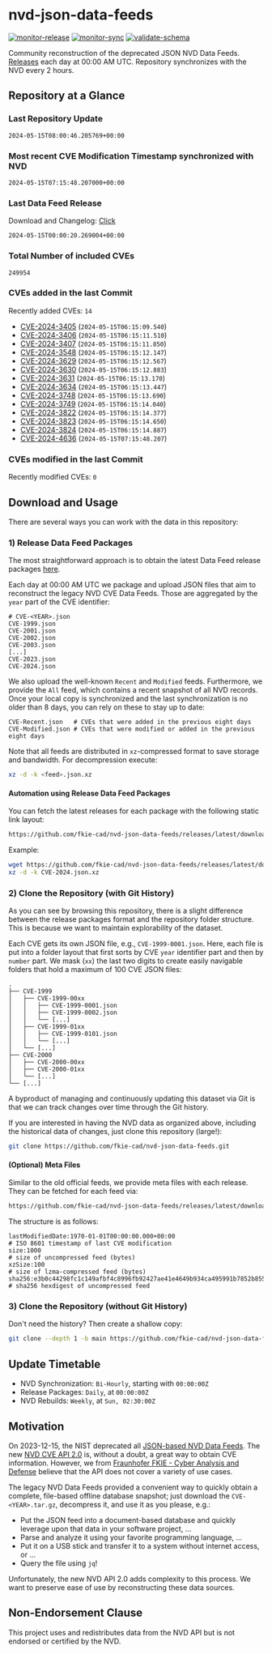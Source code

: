 # nvd-json-data-feeds

[![monitor-release](https://github.com/fkie-cad/nvd-json-data-feeds/actions/workflows/monitor_release.yml/badge.svg)](https://github.com/fkie-cad/nvd-json-data-feeds/actions/workflows/monitor_release.yml)
[![monitor-sync](https://github.com/fkie-cad/nvd-json-data-feeds/actions/workflows/monitor_sync.yml/badge.svg)](https://github.com/fkie-cad/nvd-json-data-feeds/actions/workflows/monitor_sync.yml)
[![validate-schema](https://github.com/fkie-cad/nvd-json-data-feeds/actions/workflows/validate_schema.yml/badge.svg)](https://github.com/fkie-cad/nvd-json-data-feeds/actions/workflows/validate_schema.yml)

Community reconstruction of the deprecated JSON NVD Data Feeds.
[Releases](https://github.com/fkie-cad/nvd-json-data-feeds/releases/latest) each day at 00:00 AM UTC.
Repository synchronizes with the NVD every 2 hours.

## Repository at a Glance

### Last Repository Update

```plain
2024-05-15T08:00:46.205769+00:00
```

### Most recent CVE Modification Timestamp synchronized with NVD

```plain
2024-05-15T07:15:48.207000+00:00
```

### Last Data Feed Release

Download and Changelog: [Click](https://github.com/fkie-cad/nvd-json-data-feeds/releases/latest)

```plain
2024-05-15T00:00:20.269004+00:00
```

### Total Number of included CVEs

```plain
249954
```

### CVEs added in the last Commit

Recently added CVEs: `14`

- [CVE-2024-3405](CVE-2024/CVE-2024-34xx/CVE-2024-3405.json) (`2024-05-15T06:15:09.540`)
- [CVE-2024-3406](CVE-2024/CVE-2024-34xx/CVE-2024-3406.json) (`2024-05-15T06:15:11.510`)
- [CVE-2024-3407](CVE-2024/CVE-2024-34xx/CVE-2024-3407.json) (`2024-05-15T06:15:11.850`)
- [CVE-2024-3548](CVE-2024/CVE-2024-35xx/CVE-2024-3548.json) (`2024-05-15T06:15:12.147`)
- [CVE-2024-3629](CVE-2024/CVE-2024-36xx/CVE-2024-3629.json) (`2024-05-15T06:15:12.567`)
- [CVE-2024-3630](CVE-2024/CVE-2024-36xx/CVE-2024-3630.json) (`2024-05-15T06:15:12.883`)
- [CVE-2024-3631](CVE-2024/CVE-2024-36xx/CVE-2024-3631.json) (`2024-05-15T06:15:13.170`)
- [CVE-2024-3634](CVE-2024/CVE-2024-36xx/CVE-2024-3634.json) (`2024-05-15T06:15:13.447`)
- [CVE-2024-3748](CVE-2024/CVE-2024-37xx/CVE-2024-3748.json) (`2024-05-15T06:15:13.690`)
- [CVE-2024-3749](CVE-2024/CVE-2024-37xx/CVE-2024-3749.json) (`2024-05-15T06:15:14.040`)
- [CVE-2024-3822](CVE-2024/CVE-2024-38xx/CVE-2024-3822.json) (`2024-05-15T06:15:14.377`)
- [CVE-2024-3823](CVE-2024/CVE-2024-38xx/CVE-2024-3823.json) (`2024-05-15T06:15:14.650`)
- [CVE-2024-3824](CVE-2024/CVE-2024-38xx/CVE-2024-3824.json) (`2024-05-15T06:15:14.887`)
- [CVE-2024-4636](CVE-2024/CVE-2024-46xx/CVE-2024-4636.json) (`2024-05-15T07:15:48.207`)


### CVEs modified in the last Commit

Recently modified CVEs: `0`



## Download and Usage

There are several ways you can work with the data in this repository:

### 1) Release Data Feed Packages

The most straightforward approach is to obtain the latest Data Feed release packages [here](https://github.com/fkie-cad/nvd-json-data-feeds/releases/latest).

Each day at 00:00 AM UTC we package and upload JSON files that aim to reconstruct the legacy NVD CVE Data Feeds.
Those are aggregated by the `year` part of the CVE identifier:

```
# CVE-<YEAR>.json
CVE-1999.json
CVE-2001.json
CVE-2002.json
CVE-2003.json
[...]
CVE-2023.json
CVE-2024.json
```

We also upload the well-known `Recent` and `Modified` feeds.
Furthermore, we provide the `All` feed, which contains a recent snapshot of all NVD records.
Once your local copy is synchronized and the last synchronization is no older than 8 days, you can rely on these to stay up to date:

```plain
CVE-Recent.json   # CVEs that were added in the previous eight days
CVE-Modified.json # CVEs that were modified or added in the previous eight days
```

Note that all feeds are distributed in `xz`-compressed format to save storage and bandwidth.
For decompression execute:

```sh
xz -d -k <feed>.json.xz
```

#### Automation using Release Data Feed Packages

You can fetch the latest releases for each package with the following static link layout:

```sh
https://github.com/fkie-cad/nvd-json-data-feeds/releases/latest/download/CVE-<YEAR>.json.xz
```

Example:

```sh
wget https://github.com/fkie-cad/nvd-json-data-feeds/releases/latest/download/CVE-2024.json.xz
xz -d -k CVE-2024.json.xz
```

### 2) Clone the Repository (with Git History)

As you can see by browsing this repository, there is a slight difference between the release packages format and the repository folder structure.
This is because we want to maintain explorability of the dataset.

Each CVE gets its own JSON file, e.g., `CVE-1999-0001.json`.
Here, each file is put into a folder layout that first sorts by CVE `year` identifier part and then by `number` part.
We mask (`xx`) the last two digits to create easily navigable folders that hold a maximum of 100 CVE JSON files:

```plain
.
├── CVE-1999
│   ├── CVE-1999-00xx
│   │   ├── CVE-1999-0001.json
│   │   ├── CVE-1999-0002.json
│   │   └── [...]
│   ├── CVE-1999-01xx
│   │   ├── CVE-1999-0101.json
│   │   └── [...]
│   └── [...]
├── CVE-2000
│   ├── CVE-2000-00xx
│   ├── CVE-2000-01xx
│   └── [...]
└── [...]
```

A byproduct of managing and continuously updating this dataset via Git is that we can track changes over time through the Git history.

If you are interested in having the NVD data as organized above, including the historical data of changes, just clone this repository (large!):

```sh
git clone https://github.com/fkie-cad/nvd-json-data-feeds.git
```

#### (Optional) Meta Files

Similar to the old official feeds, we provide meta files with each release. They can be fetched for each feed via:

```sh
https://github.com/fkie-cad/nvd-json-data-feeds/releases/latest/download/CVE-<YEAR>.meta
```

The structure is as follows:

```plain
lastModifiedDate:1970-01-01T00:00:00.000+00:00                          # ISO 8601 timestamp of last CVE modification
size:1000                                                               # size of uncompressed feed (bytes)
xzSize:100                                                              # size of lzma-compressed feed (bytes)
sha256:e3b0c44298fc1c149afbf4c8996fb92427ae41e4649b934ca495991b7852b855 # sha256 hexdigest of uncompressed feed
```

### 3) Clone the Repository (without Git History)

Don't need the history? Then create a shallow copy:

```sh
git clone --depth 1 -b main https://github.com/fkie-cad/nvd-json-data-feeds.git
```


## Update Timetable

* NVD Synchronization: `Bi-Hourly`, starting with `00:00:00Z`
* Release Packages: `Daily`, at `00:00:00Z`
* NVD Rebuilds: `Weekly`, at `Sun, 02:30:00Z`


## Motivation

On 2023-12-15, the NIST deprecated all [JSON-based NVD Data Feeds](https://nvd.nist.gov/vuln/data-feeds#divRetirementBanner-1).
The new [NVD CVE API 2.0](https://nvd.nist.gov/developers/vulnerabilities) is, without a doubt, a great way to obtain CVE information.
However, we from [Fraunhofer FKIE - Cyber Analysis and Defense](https://www.fkie.fraunhofer.de/en/departments/cad.html) believe that the API does not cover a variety of use cases.

The legacy NVD Data Feeds provided a convenient way to quickly obtain a complete, file-based offline database snapshot; just download the `CVE-<YEAR>.tar.gz`, decompress it, and use it as you please, e.g.:

- Put the JSON feed into a document-based database and quickly leverage upon that data in your software project, ...
- Parse and analyze it using your favorite programming language, ...
- Put it on a USB stick and transfer it to a system without internet access, or ...
- Query the file using `jq`!

Unfortunately, the new NVD API 2.0 adds complexity to this process.
We want to preserve ease of use by reconstructing these data sources.

## Non-Endorsement Clause

This project uses and redistributes data from the NVD API but is not endorsed or certified by the NVD.